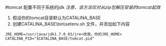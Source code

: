 #tomcat 配置不同于系统的jdk
*注意，该方法仅对从zip包解压安装的tomcat起效*

1. 假设你的tomcat目录默认为CATALINA_BASE
2. 创建CATALINA_BASE\bin\setenv.sh 文件，并添加如下内容
```
JRE_HOME=/usr/java/jdk1.7.0_03/jre<改我，你的JRE_HOME>
CATALINA_PID="$CATALINA_BASE/tomcat.pid"
```
